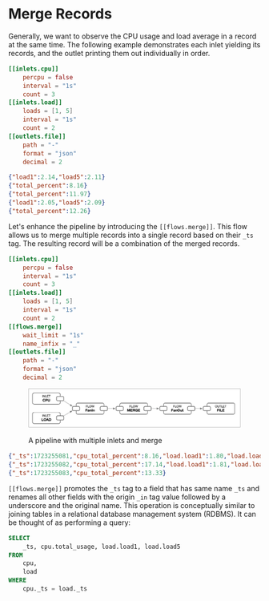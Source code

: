 # Merge Records

Generally, we want to observe the CPU usage and load average in a record at the same time. The following example demonstrates each inlet yielding its records, and the outlet printing them out individually in order.

```toml
[[inlets.cpu]]
    percpu = false
    interval = "1s"
    count = 3
[[inlets.load]]
    loads = [1, 5]
    interval = "1s"
    count = 2
[[outlets.file]]
    path = "-"
    format = "json"
    decimal = 2
```

```json
{"load1":2.14,"load5":2.11}
{"total_percent":8.16}
{"total_percent":11.97}
{"load1":2.05,"load5":2.09}
{"total_percent":12.26}
```

Let's enhance the pipeline by introducing the `[[flows.merge]]`. This flow allows us to merge multiple records into a single record based on their `_ts` tag. The resulting record will be a combination of the merged records.

```toml
[[inlets.cpu]]
    percpu = false
    interval = "1s"
    count = 3
[[inlets.load]]
    loads = [1, 5]
    interval = "1s"
    count = 2
[[flows.merge]]
    wait_limit = "1s"
    name_infix = "_"
[[outlets.file]]
    path = "-"
    format = "json"
    decimal = 2
```

<figure><img src="../../.gitbook/assets/pipeline-merge.png" alt="" width="563"><figcaption><p>A pipeline with multiple inlets and merge</p></figcaption></figure>

```json
{"_ts":1723255081,"cpu_total_percent":8.16,"load.load1":1.80,"load.load5":2.00}
{"_ts":1723255082,"cpu_total_percent":17.14,"load.load1":1.81,"load.load5":2.00}
{"_ts":1723255083,"cpu_total_percent":13.33}
```

`[[flows.merge]]` promotes the `_ts` tag to a field that has same name `_ts` and renames all other fields with the origin `_in` tag value followed by a underscore and the original name. This operation is conceptually similar to joining tables in a relational database management system (RDBMS). It can be thought of as performing a query:

```sql
SELECT
    _ts, cpu.total_usage, load.load1, load.load5
FROM
    cpu,
    load
WHERE
    cpu._ts = load._ts
```
